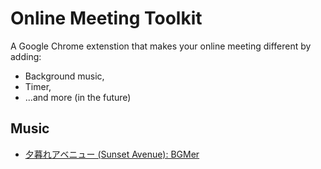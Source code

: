 # Online Meeting Toolkit

A Google Chrome extenstion that makes your online meeting different by adding:

- Background music,
- Timer,
- ...and more (in the future)

## Music

- [夕暮れアベニュー (Sunset Avenue): BGMer](https://bgmer.net/music/274)
